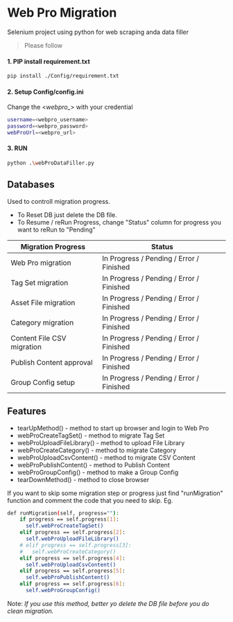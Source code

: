 # Web Pro Migration

Selenium project using python for web scraping anda data filler

> Please follow

#### 1. PIP install requirement.txt
```sh
pip install ./Config/requirement.txt
```

#### 2. Setup Config/config.ini
Change the <*webpro_*> with your credential
```sh
username=<webpro_username>
password=<webpro_password>
webProUrl=<webpro_url>
```

#### 3. RUN
```sh
python .\webProDataFiller.py
```

## Databases

Used to controll migration progress. 
- To Reset DB just delete the DB file.
- To Resume / reRun Progress, change "Status" column for progress you want to reRun to "Pending"

| Migration Progress | Status |
| ------ | ------ |
| Web Pro migration | In Progress / Pending / Error / Finished |
| Tag Set migration | In Progress / Pending / Error / Finished |
| Asset File migration | In Progress / Pending / Error / Finished |
| Category migration | In Progress / Pending / Error / Finished |
| Content File CSV migration | In Progress / Pending / Error / Finished |
| Publish Content approval | In Progress / Pending / Error / Finished |
| Group Config setup | In Progress / Pending / Error / Finished |

## Features
- tearUpMethod() - method to start up browser and login to Web Pro
- webProCreateTagSet() - method to migrate Tag Set
- webProUploadFileLibrary() - method to upload File Library
- webProCreateCategory() - method to migrate Category
- webProUploadCsvContent() - method to migrate CSV Content
- webProPublishContent() - method to Publish Content
- webProGroupConfig() - method to make a Group Config
- tearDownMethod() - method to close browser

If you want to skip some migration step or progress just find "runMigration" function and comment the code that you need to skip. Eg.
```sh
def runMigration(self, progress=""):
    if progress == self.progress[1]:
      self.webProCreateTagSet()
    elif progress == self.progress[2]:
      self.webProUploadFileLibrary()
    # elif progress == self.progress[3]:
    #   self.webProCreateCategory()
    elif progress == self.progress[4]:
      self.webProUploadCsvContent()
    elif progress == self.progress[5]:
      self.webProPublishContent()
    elif progress == self.progress[6]:
      self.webProGroupConfig()
```
Note: *If you use this method, better yo delete the DB file before you do clean migration.*